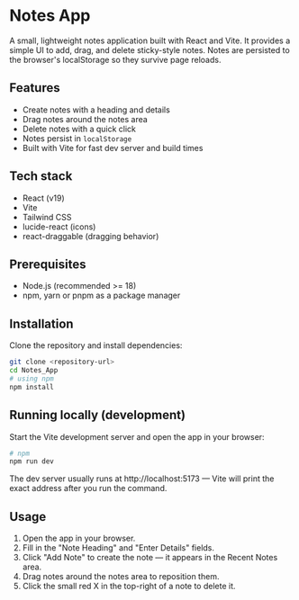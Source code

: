 # Notes App

A small, lightweight notes application built with React and Vite. It provides a simple UI to add, drag, and delete sticky-style notes. Notes are persisted to the browser's localStorage so they survive page reloads.

## Features

- Create notes with a heading and details
- Drag notes around the notes area
- Delete notes with a quick click
- Notes persist in `localStorage`
- Built with Vite for fast dev server and build times

## Tech stack

- React (v19)
- Vite
- Tailwind CSS
- lucide-react (icons)
- react-draggable (dragging behavior)

## Prerequisites

- Node.js (recommended >= 18)
- npm, yarn or pnpm as a package manager

## Installation

Clone the repository and install dependencies:

```bash
git clone <repository-url>
cd Notes_App
# using npm
npm install

```

## Running locally (development)

Start the Vite development server and open the app in your browser:

```bash
# npm
npm run dev
```

The dev server usually runs at http://localhost:5173 — Vite will print the exact address after you run the command.

## Usage

1. Open the app in your browser.
2. Fill in the "Note Heading" and "Enter Details" fields.
3. Click "Add Note" to create the note — it appears in the Recent Notes area.
4. Drag notes around the notes area to reposition them.
5. Click the small red X in the top-right of a note to delete it.
